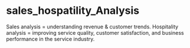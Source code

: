 # sales_hospatility_Analysis
Sales analysis = understanding revenue &amp; customer trends.  Hospitality analysis = improving service quality, customer satisfaction, and business performance in the service industry.
